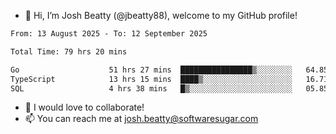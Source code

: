 - 👋 Hi, I’m Josh Beatty (@jbeatty88), welcome to my GitHub profile!

<!--START_SECTION:waka-->

```txt
From: 13 August 2025 - To: 12 September 2025

Total Time: 79 hrs 20 mins

Go                    51 hrs 27 mins  ████████████████▒░░░░░░░░   64.85 %
TypeScript            13 hrs 15 mins  ████▒░░░░░░░░░░░░░░░░░░░░   16.71 %
SQL                   4 hrs 38 mins   █▒░░░░░░░░░░░░░░░░░░░░░░░   05.85 %
```

<!--END_SECTION:waka-->

- 💞️ I would love to collaborate!
- 📫 You can reach me at josh.beatty@softwaresugar.com

<!---
jbeatty88/jbeatty88 is a ✨ special ✨ repository because its `README.md` (this file) appears on your GitHub profile.
You can click the Preview link to take a look at your changes.
--->
